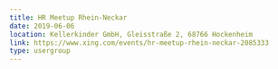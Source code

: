 ```yaml
---
title: HR Meetup Rhein-Neckar
date: 2019-06-06
location: Kellerkinder GmbH, Gleisstraße 2, 68766 Hockenheim
link: https://www.xing.com/events/hr-meetup-rhein-neckar-2085333
type: usergroup
---
```

